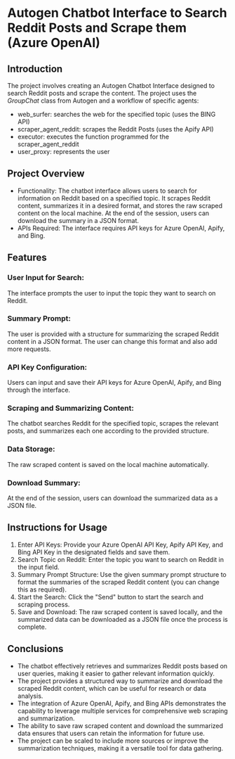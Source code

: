 # Autogen Chatbot Interface to Search Reddit Posts and Scrape them (Azure OpenAI)

## Introduction
The project involves creating an Autogen Chatbot Interface designed to search Reddit posts and scrape the content.
The project uses the *GroupChat* class from Autogen and a workflow of specific agents: 
- web_surfer: searches the web for the specified topic (uses the BING API)
- scraper_agent_reddit: scrapes the Reddit Posts (uses the Apify API)
- executor: executes the function programmed for the scraper_agent_reddit
- user_proxy: represents the user

## Project Overview

- Functionality: The chatbot interface allows users to search for information on Reddit based on a specified topic. It scrapes Reddit content, summarizes it in a desired format, and stores the raw scraped content on the local machine. At the end of the session, users can download the summary in a JSON format.
- APIs Required: The interface requires API keys for Azure OpenAI, Apify, and Bing.

## Features

### User Input for Search:
The interface prompts the user to input the topic they want to search on Reddit.

### Summary Prompt:
The user is provided with a structure for summarizing the scraped Reddit content in a JSON format. The user can change this format and also add more requests. 

### API Key Configuration:
Users can input and save their API keys for Azure OpenAI, Apify, and Bing through the interface.

### Scraping and Summarizing Content:
The chatbot searches Reddit for the specified topic, scrapes the relevant posts, and summarizes each one according to the provided structure.

### Data Storage:
The raw scraped content is saved on the local machine automatically.

### Download Summary:
At the end of the session, users can download the summarized data as a JSON file.

## Instructions for Usage
1. Enter API Keys: Provide your Azure OpenAI API Key, Apify API Key, and Bing API Key in the designated fields and save them.
2. Search Topic on Reddit: Enter the topic you want to search on Reddit in the input field.
3. Summary Prompt Structure: Use the given summary prompt structure to format the summaries of the scraped Reddit content (you can change this as required).
4. Start the Search: Click the "Send" button to start the search and scraping process.
5. Save and Download: The raw scraped content is saved locally, and the summarized data can be downloaded as a JSON file once the process is complete.

## Conclusions

- The chatbot effectively retrieves and summarizes Reddit posts based on user queries, making it easier to gather relevant information quickly.
- The project provides a structured way to summarize and download the scraped Reddit content, which can be useful for research or data analysis.
- The integration of Azure OpenAI, Apify, and Bing APIs demonstrates the capability to leverage multiple services for comprehensive web scraping and summarization.
- The ability to save raw scraped content and download the summarized data ensures that users can retain the information for future use.
- The project can be scaled to include more sources or improve the summarization techniques, making it a versatile tool for data gathering.
